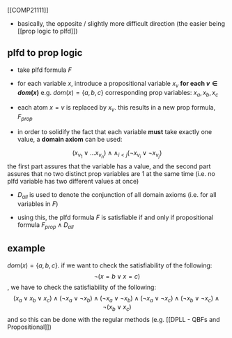 [[COMP21111]]

- basically, the opposite / slightly more difficult direction (the easier being [[prop logic to plfd]])

## plfd to prop logic

- take plfd formula $F$

- for each variable $x$, introduce a propositional variable $x_v$ **for each $v \in dom(x)$**
e.g. $dom(x) = \{a,b,c\}$
corresponding prop variables: $x_a,x_b,x_c$

- each atom $x = v$ is replaced by $x_v$. this results in a new prop formula, $F_{prop}$

- in order to solidify the fact that each variable **must** take exactly one value, a **domain axiom** can be used:

$$(x_{v_1} \lor ... x_{v_n}) \land \land_{i<j} (\neg x_{v_i} \lor \neg x_{v_j})$$
<span id="important"> the first part assures that the variable has a value, and the second part assures that no two distinct prop variables are 1 at the same time (i.e. no plfd variable has two different values at once)</span>

- $D_{all}$ is used to denote the conjunction of all domain axioms (i.e. for all variables in $F$)

- using this, the plfd formula $F$ is satisfiable if and only if propositional formula $F_{prop} \land D_{all}$ 

## example

$dom(x) = \{a,b,c\}$. if we want to check the satisfiability of the following:
$$\neg(x = b \lor x = c)$$
, we have to check the satisfiability of the following:
$$(x_a \lor x_b \lor x_c) \land (\neg x_a \lor \neg x_b) \land (\neg x_a \lor \neg x_b) \land (\neg x_a \lor \neg x_c) \land (\neg x_b \lor \neg x_c) \land \neg(x_b \lor x_c)$$
and so this can be done with the regular methods (e.g. [[DPLL - QBFs and Propositional]])